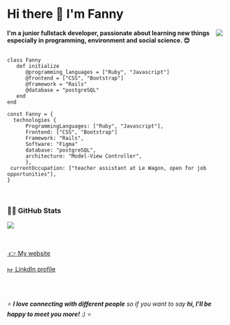 <h1>Hi there 👋 I'm Fanny</h1>

<img align="right" src="https://media.giphy.com/media/2xPPojqe3mraUXS6dk/giphy.gif" />
<strong>I'm a junior fullstack developer, passionate about learning new things especially in programming, environment and social science. 😊 </strong>

<br>
<br>

```
class Fanny
   def initialize
      @programming_languages = ["Ruby", "Javascript"]
      @frontend = ["CSS", "Bootstrap"]
      @framework = "Rails"
      @database = "postgreSQL"
   end
end
```

```
const Fanny = {
  technologies {
      ProgrammingLanguages: ["Ruby", "Javascript"],
      Frontend: ["CSS", "Bootstrap"]
      Framework: "Rails",
      Software: "Figma"
      database: "postgreSQL",
      architecture: "Model-View Controller",
      },
 currentOccupation: ["teacher assistant at Le Wagon, open for job opportunities"],
}
```
<br>
<h3>👩‍💻 GitHub Stats</h3>

<a href="https://github.com/fannyibz">
  <img align="center" src="https://github-readme-stats.vercel.app/api?username=fannyibz&theme=dark&show_icons=true" />
</a>

<br>
<br>

<br>
<p align="left">
<a href="http://www.fanny-ibanez.fr" target="blank"><img align="center">
   👉 My website
</a>
</p>

<p align="left">
<a href="https://linkedin.com/in/https://www.linkedin.com/in/fanny-ibanez/" target="blank"><img align="center" src="https://upload.wikimedia.org/wikipedia/commons/c/ca/LinkedIn_logo_initials.png" alt="https://www.linkedin.com/in/fanny-ibanez/" height="15" width="15" />       LinkdIn profile</a>
</p>


<br>
<br>

⭐️ <em><b>I love connecting with different people</b> so if you want to say <b>hi, I'll be happy to meet you more!</b> :)</em> ⭐️
<!--
**fannyibz/fannyibz** is a ✨ _special_ ✨ repository because its `README.md` (this file) appears on your GitHub profile.



